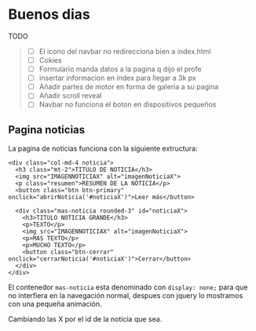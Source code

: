 
# Buenos dias

TODO

> - [ ] El icono del navbar no redirecciona bien a index.html
> - [ ] Cokies
> - [ ] Formulario manda datos a la pagina q dijo el profe
> - [ ] insertar informacion en index para llegar a 3k px
> - [ ] Añadir partes de motor en forma de galeria a su pagina
> - [ ] Añadir scroll reveal
> - [ ] Navbar no funciona el boton en dispositivos pequeños

## Pagina noticias

  La pagina de noticias funciona con la siguiente extructura:

~~~ ```html
<div class="col-md-4 noticia">
  <h3 class="mt-2">TITULO DE NOTICIA</h3>
  <img src="IMAGENNOTICIAX" alt="imagenNoticiaX"> 
  <p class="resumen">RESUMEN DE LA NOTICIA</p>
  <button class="btn btn-primary" onclick="abrirNoticia('#noticiaX')">Leer más</button>
   
  <div class="mas-noticia rounded-3" id="noticiaX">
    <h3>TITULO NOTICIA GRANDE</h3>
    <p>TEXTO</p>
    <img src="IMAGENNOTICIAX" alt="imagenNoticiaX">
    <p>MAS TEXTO</p>
    <p>MUCHO TEXTO</p>
    <button class="btn-cerrar" onclick="cerrarNoticia('#noticiaX')">Cerrar</button>
  </div>
</div>

~~~

El contenedor `mas-noticia` esta denominado con `display: none;` para que no interfiera en la navegación normal, despues con jquery lo mostramos con una pequeña animación.

Cambiando las X por el id de la noticia que sea.

##
